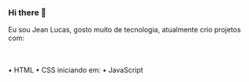 ### Hi there 👋

<!--
**Jean-Lucas-B/Jean-Lucas-B** is a ✨ _special_ ✨ repository because its `README.md` (this file) appears on your GitHub profile.

Here are some ideas to get you started:

- 🔭 I’m currently working on ...
- 🌱 I’m currently learning ...
- 👯 I’m looking to collaborate on ...
- 🤔 I’m looking for help with ...
- 💬 Ask me about ...
- 📫 How to reach me: ...
- 😄 Pronouns: ...
- ⚡ Fun fact: ...
-->

Eu sou Jean Lucas,  gosto muito de tecnologia, atualmente crio projetos com:

<br>
<br>
• HTML
• CSS 
iniciando em: 
• JavaScript 
